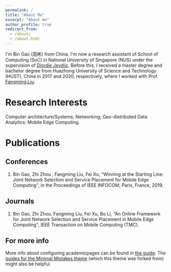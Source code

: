 ```yaml
---
permalink: /
title: "About Me"
excerpt: "About me"
author_profile: true
redirect_from: 
  - /about/
  - /about.html
---
```

I'm Bin Gao (高彬) from China. I'm now a research assistant of School of Computing (SoC) in National University of Singapore (NUS) under the supervision of [Djordje Jevdjic](https://www.comp.nus.edu.sg/~jevdjic/). Before this, I received a master degree and bachelor degree from Huazhong University of Science and Technology (HUST), China in 2017 and 2020, respectively, where I worked with Prof. [Fangming Liu](https://fangmingliu.github.io/).  

Research Interests
======
Computer architecture/Systems; Networking; Geo-distributed Data Analytics; Mobile Edge Computing.

Publications
======

Conferences
------
1. Bin Gao, Zhi Zhou , Fangming Liu, Fei Xu, "Winning at the Starting Line: Joint Network Selection and Service Placement for Mobile Edge Computing", in the Proceedings of IEEE INFOCOM, Paris, France, 2019.

Journals
------
1. Bin Gao, Zhi Zhou, Fangming Liu, Fei Xu, Bo Li, "An Online Framework for Joint Network Selection and Service Placement in Mobile Edge Computing", IEEE Transaction on Mobile Computing (TMC).

For more info
------
More info about configuring academicpages can be found in [the guide](https://academicpages.github.io/markdown/). The [guides for the Minimal Mistakes theme](https://mmistakes.github.io/minimal-mistakes/docs/configuration/) (which this theme was forked from) might also be helpful.
